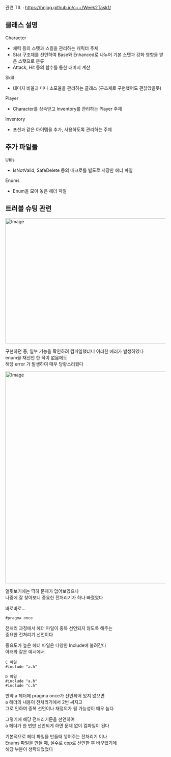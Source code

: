 관련 TIL : https://hnjog.github.io/c++/Week2Task1/

## 클래스 설명

Character
- 체력 등의 스탯과 스킬을 관리하는 캐릭터 주체
- Stat 구조체를 선언하여 Base와 Enhanced로 나누어 기본 스탯과 강화 영향을 받은 스탯으로 분류
- Attack, Hit 등의 함수를 통한 대미지 계산

Skill
- 대미지 비율과 마나 소모율을 관리하는 클래스
  (구조체로 구현했어도 괜찮았을듯)

Player 
- Character를 상속받고 Inventory를 관리하는 Player 주체

Inventory
- 포션과 같은 아이템을 추가, 사용하도록 관리하는 주체

## 추가 파일들

Utils 
- IsNotValid, SafeDelete 등의 매크로를 별도로 저장한 헤더 파일


Enums
- Enum을 모아 놓은 헤더 파일


## 트러블 슈팅 관련

<img width="2229" height="393" alt="Image" src="https://github.com/user-attachments/assets/c46fec6e-cc77-493a-95cb-19f89c01ef23" /><br>

구현하던 중, 일부 기능을 확인하려 컴파일했더니 이러한 에러가 발생하였다<br>
enum을 재선언 한 적이 없음에도<br>
해당 error 가 발생하여 매우 당황스러웠다<br>

<img width="787" height="665" alt="Image" src="https://github.com/user-attachments/assets/35f96eb3-6a62-4589-a8bf-161d7bd58f78" /><br>

얼핏보기에는 딱히 문제가 없어보였으나<br>
나중에 잘 찾아보니 중요한 전처리기가 하나 빠졌었다<br>

바로바로...<br>

```
#pragma once
```

전처리 과정에서 헤더 파일이 중복 선언되지 않도록 해주는<br>
중요한 전처리기 선언이다<br>

중요도가 높은 헤더 파일은 다양한 Include에 불려간다<br>
아래와 같은 예시에서<br>

```
C 파일
#include "a.h"

D 파일
#include "a.h"
#include "c.h"

```

만약 a 헤더에 pragma once가 선언되어 있지 않으면<br>
a 헤더의 내용이 전처리기에서 2번 써지고<br>
그로 인하여 중복 선언이나 재정의가 될 가능성이 매우 높다<br>

그렇기에 해당 전처리기문을 선언하여<br>
a 헤더가 한 번만 선언되게 하면 문제 없이 컴파일이 된다<br>

기본적으로 헤더 파일을 만들때 넣어주는 전처리기 이나<br>
Enums 파일을 만들 때, 실수로 cpp로 선언한 후 바꾸었기에<br>
해당 부분이 생략되었었다<br>